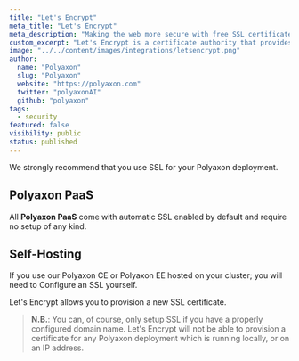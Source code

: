 ```yaml
---
title: "Let's Encrypt"
meta_title: "Let's Encrypt"
meta_description: "Making the web more secure with free SSL certificates, Let's Encrypt is a great way to make your Polyaxon deployment run on HTTPS. Ensure your Polyaxon deployment is secure with a free SSL certificate via a full integration with Let's Encrypt."
custom_excerpt: "Let's Encrypt is a certificate authority that provides X.509 certificates for Transport Layer Security encryption at no charge. The certificate is valid for 90 days, during which renewal can take place at anytime."
image: "../../content/images/integrations/letsencrypt.png"
author:
  name: "Polyaxon"
  slug: "Polyaxon"
  website: "https://polyaxon.com"
  twitter: "polyaxonAI"
  github: "polyaxon"
tags: 
  - security
featured: false
visibility: public
status: published
---
```


We strongly recommend that you use SSL for your Polyaxon deployment.


## Polyaxon PaaS

All **Polyaxon PaaS** come with automatic SSL enabled by default and require no setup of any kind.


## Self-Hosting

If you use our Polyaxon CE or Polyaxon EE hosted on your cluster; you will need to Configure an SSL yourself.

Let's Encrypt allows you to provision a new SSL certificate.

>**N.B.**: You can, of course, only setup SSL if you have a properly configured domain name. Let's Encrypt will not be able to provision a certificate for any Polyaxon deployment which is running locally, or on an IP address.
